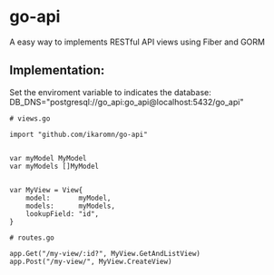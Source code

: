 # go-api
A easy way to implements RESTful API views using Fiber and GORM

## Implementation:

Set the enviroment variable to indicates the database:
DB_DNS="postgresql://go_api:go_api@localhost:5432/go_api"


```
# views.go

import "github.com/ikaromn/go-api"


var myModel MyModel
var myModels []MyModel


var MyView = View{
    model:       myModel,
    models:      myModels,
    lookupField: "id",
}

```

```
# routes.go

app.Get("/my-view/:id?", MyView.GetAndListView)
app.Post("/my-view/", MyView.CreateView)

```
